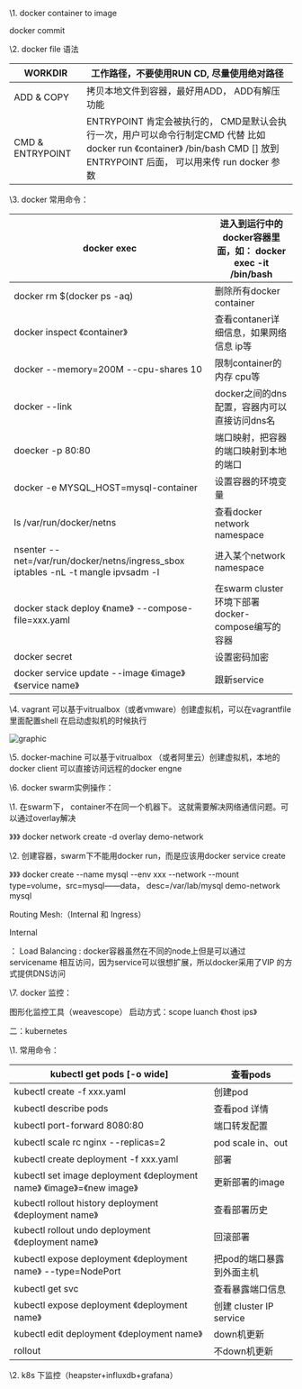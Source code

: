 \1. docker container to image

docker commit <container name> <new image name>

\2. docker file 语法

| WORKDIR          | 工作路径，不要使用RUN CD, 尽量使用绝对路径                   |
| ---------------- | ------------------------------------------------------------ |
| ADD & COPY       | 拷贝本地文件到容器，最好用ADD， ADD有解压功能                |
| CMD & ENTRYPOINT | ENTRYPOINT 肯定会被执行的， CMD是默认会执行一次，用户可以命令行制定CMD 代替 比如 docker run 《container》 /bin/bash   CMD [] 放到 ENTRYPOINT 后面， 可以用来传 run docker 参数 |



\3. docker 常用命令：

| docker exec                                                  | 进入到运行中的docker容器里面，如： docker exec -it <container> /bin/bash |
| ------------------------------------------------------------ | ------------------------------------------------------------ |
| docker rm $(docker ps -aq)                                   | 删除所有docker container                                     |
| docker inspect 《container》                                 | 查看contaner详细信息，如果网络信息 ip等                      |
| docker --memory=200M --cpu-shares 10                         | 限制container的内存 cpu等                                    |
| docker --link <name>                                         | docker之间的dns配置，容器内可以直接访问dns名                 |
| doecker -p 80:80                                             | 端口映射，把容器的端口映射到本地的端口                       |
| docker -e MYSQL_HOST=mysql-container                         | 设置容器的环境变量                                           |
| ls /var/run/docker/netns                                     | 查看docker network namespace                                 |
| nsenter  --net=/var/run/docker/netns/ingress_sbox   iptables -nL -t mangle   ipvsadm -l | 进入某个network namespace                                    |
| docker stack deploy 《name》 --compose-file=xxx.yaml         | 在swarm cluster环境下部署 docker-compose编写的容器           |
| docker secret                                                | 设置密码加密                                                 |
| docker service update --image 《image》 《service name》     | 跟新service                                                  |



\4. vagrant 可以基于vitrualbox（或者vmware）创建虚拟机，可以在vagrantfile里面配置shell 在启动虚拟机的时候执行

![graphic](file:///C:/Users/zhanwang/AppData/Local/Temp/enhtmlclip/Image.png)



\5. docker-machine 可以基于vitrualbox （或者阿里云）创建虚拟机，本地的docker client 可以直接访问远程的docker engne



\6. docker swarm实例操作：



\1. 在swarm下， container不在同一个机器下。 这就需要解决网络通信问题。可以通过overlay解决

》》》 docker network create -d overlay demo-network

\2. 创建容器，swarm下不能用docker run，而是应该用docker service create

》》》 docker create --name mysql --env xxx --network --mount type=volume，src=mysql——data， desc=/var/lab/mysql demo-network mysql



Routing Mesh:（Internal 和 Ingress）

Internal

： Load Balancing : docker容器虽然在不同的node上但是可以通过servicename 相互访问，因为service可以很想扩展，所以docker采用了VIP 的方式提供DNS访问



\7. docker 监控：



图形化监控工具（weavescope） 启动方式：scope luanch 《host ips》



二：kubernetes



\1. 常用命令：



| kubectl get pods  [-o wide]                                  | 查看pods                  |
| ------------------------------------------------------------ | ------------------------- |
| kubectl create -f xxx.yaml                                   | 创建pod                   |
| kubectl describe pods <pod name>                             | 查看pod 详情              |
| kubectl port-forward  <pod name>  8080:80                    | 端口转发配置              |
| kubectl scale rc nginx --replicas=2                          | pod scale in、out         |
| kubectl create deployment -f xxx.yaml                        | 部署                      |
| kubectl set image deployment 《deployment name》 《image》=《new image》 | 更新部署的image           |
| kubectl rollout history deployment 《deployment name》       | 查看部署历史              |
| kubectl rollout undo deployment 《deployment name》          | 回滚部署                  |
| kubectl expose deployment 《deployment name》 --type=NodePort | 把pod的端口暴露到外面主机 |
| kubectl get svc                                              | 查看暴露端口信息          |
| kubectl expose deployment 《deployment name》                | 创建 cluster IP  service  |
| kubectl edit deployment 《deployment name》                  | down机更新                |
| rollout                                                      | 不down机更新              |



\2. k8s 下监控（heapster+influxdb+grafana）